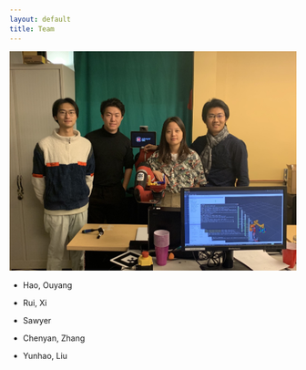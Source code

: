 ```yaml
---
layout: default
title: Team
---
```


![team](/assets/img/team.jpg)

- Hao, Ouyang

- Rui, Xi

- Sawyer

- Chenyan, Zhang

- Yunhao, Liu
